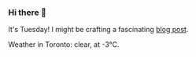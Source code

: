 ### Hi there :wave:

It's Tuesday! I might be crafting a fascinating [blog post](https://www.benjaminwuethrich.dev).

Weather in Toronto: clear, at -3°C.
